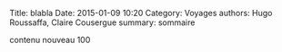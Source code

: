 Title: blabla
Date: 2015-01-09 10:20
Category: Voyages
authors: Hugo Roussaffa, Claire Cousergue
summary: sommaire


contenu nouveau 100

